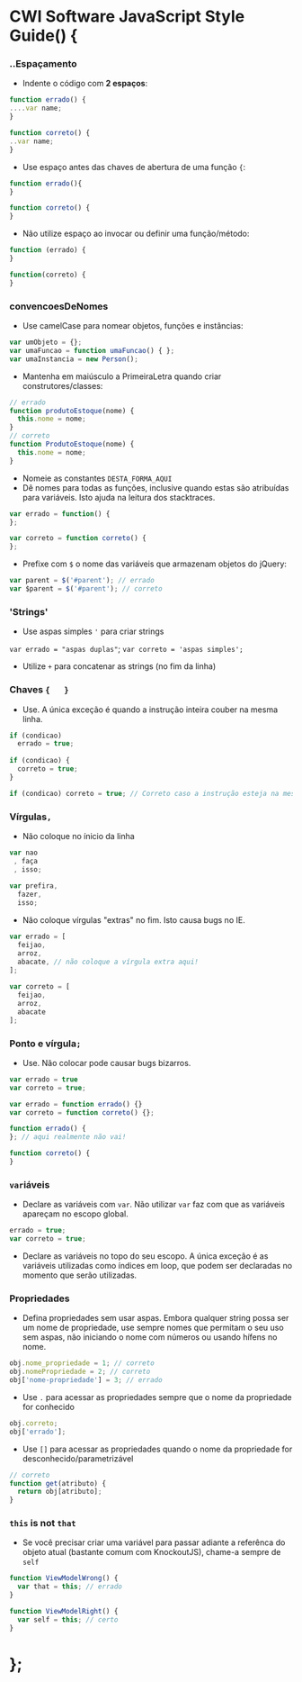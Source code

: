
# CWI Software JavaScript Style Guide() {

### ..Espaçamento

* Indente o código com **2 espaços**:
```javascript
function errado() {
....var name;
}

function correto() {
..var name;
}
```
*  Use espaço antes das chaves de abertura de uma função `{`:
```javascript
function errado(){
}

function correto() {
}
```

* Não utilize espaço ao invocar ou definir uma função/método:
```javascript
function (errado) {
}

function(correto) {
}
```
### convencoesDeNomes

* Use camelCase para nomear objetos, funções e instâncias:
```javascript
var umObjeto = {};
var umaFuncao = function umaFuncao() { };
var umaInstancia = new Person();
```

* Mantenha em maiúsculo a PrimeiraLetra quando criar construtores/classes:
```javascript
// errado
function produtoEstoque(nome) {
  this.nome = nome;
}
// correto
function ProdutoEstoque(nome) {
  this.nome = nome;
}
```

*  Nomeie as constantes `DESTA_FORMA_AQUI`
*  Dê nomes para todas as funções, inclusive quando estas são atribuídas para variáveis. Isto ajuda na leitura dos stacktraces. 
```javascript
var errado = function() {
};

var correto = function correto() {
};
```
* Prefixe com `$` o nome das variáveis que armazenam objetos do jQuery:
```javascript
var parent = $('#parent'); // errado 
var $parent = $('#parent'); // correto
```

### 'Strings'

* Use aspas simples `'` para criar strings
  
 `var errado = "aspas duplas"`; 
 `var correto = 'aspas simples';`

* Utilize `+` para concatenar as strings (no fim da linha)

### Chaves `{   }`

* Use. A única exceção é quando a instrução inteira couber na mesma linha.
```javascript
if (condicao) 
  errado = true;
  
if (condicao) {
  correto = true;
}

if (condicao) correto = true; // Correto caso a instrução esteja na mesma linha!
```

### Vírgulas`,`

* Não coloque no ínicio da linha
```javascript
var nao
 , faça
 , isso;
 
var prefira,
  fazer, 
  isso;
```
* Não coloque vírgulas "extras" no fim. Isto causa bugs no IE.
```javascript
var errado = [
  feijao,
  arroz, 
  abacate, // não coloque a vírgula extra aqui!
];
 
var correto = [
  feijao, 
  arroz,
  abacate
];
```

### Ponto e vírgula`;`

* Use. Não colocar pode causar bugs bizarros. 
```javascript
var errado = true
var correto = true;

var errado = function errado() {}
var correto = function correto() {};

function errado() {
}; // aqui realmente não vai!

function correto() {
}
```

### `var`iáveis

* Declare as variáveis com `var`. Não utilizar `var` faz com que as variáveis apareçam no escopo global.
```javascript
errado = true; 
var correto = true;
```
* Declare as variáveis no topo do seu escopo. A única exceção é as variáveis utilizadas como índices em loop, que podem ser declaradas no momento que serão utilizadas.

### Propriedades

* Defina propriedades sem usar aspas. Embora qualquer string possa ser um nome de propriedade, use sempre nomes que permitam o seu uso sem aspas, não iniciando o nome com números ou usando hífens no nome.
```javascript
obj.nome_propriedade = 1; // correto
obj.nomePropriedade = 2; // correto
obj['nome-propriedade'] = 3; // errado
```
* Use `.` para acessar as propriedades sempre que o nome da propriedade for conhecido
```javascript
obj.correto;
obj['errado'];
```
* Use `[]` para acessar as propriedades quando o nome da propriedade for desconhecido/parametrizável
```javascript
// correto
function get(atributo) {
  return obj[atributo];
}
```

### `this` is not `that`

* Se você precisar criar uma variável para passar adiante a referênca do objeto atual (bastante comum com KnockoutJS), chame-a sempre de `self`
```javascript
function ViewModelWrong() {
  var that = this; // errado
}

function ViewModelRight() {
  var self = this; // certo
}
```

# };
